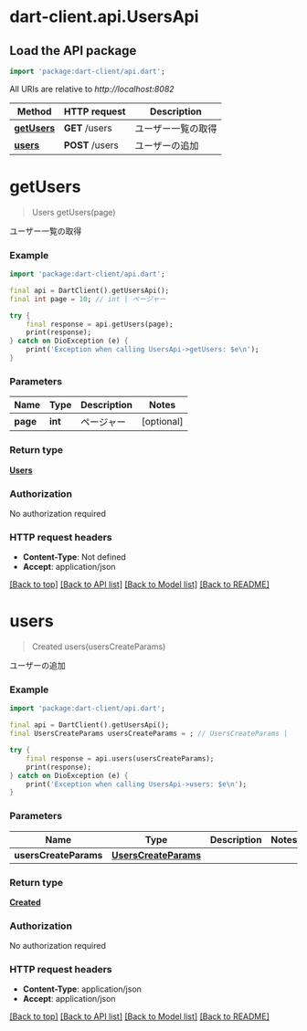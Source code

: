 # dart-client.api.UsersApi

## Load the API package
```dart
import 'package:dart-client/api.dart';
```

All URIs are relative to *http://localhost:8082*

Method | HTTP request | Description
------------- | ------------- | -------------
[**getUsers**](UsersApi.md#getusers) | **GET** /users | ユーザー一覧の取得
[**users**](UsersApi.md#users) | **POST** /users | ユーザーの追加


# **getUsers**
> Users getUsers(page)

ユーザー一覧の取得

### Example
```dart
import 'package:dart-client/api.dart';

final api = DartClient().getUsersApi();
final int page = 10; // int | ページャー

try {
    final response = api.getUsers(page);
    print(response);
} catch on DioException (e) {
    print('Exception when calling UsersApi->getUsers: $e\n');
}
```

### Parameters

Name | Type | Description  | Notes
------------- | ------------- | ------------- | -------------
 **page** | **int**| ページャー | [optional] 

### Return type

[**Users**](Users.md)

### Authorization

No authorization required

### HTTP request headers

 - **Content-Type**: Not defined
 - **Accept**: application/json

[[Back to top]](#) [[Back to API list]](../README.md#documentation-for-api-endpoints) [[Back to Model list]](../README.md#documentation-for-models) [[Back to README]](../README.md)

# **users**
> Created users(usersCreateParams)

ユーザーの追加

### Example
```dart
import 'package:dart-client/api.dart';

final api = DartClient().getUsersApi();
final UsersCreateParams usersCreateParams = ; // UsersCreateParams | 

try {
    final response = api.users(usersCreateParams);
    print(response);
} catch on DioException (e) {
    print('Exception when calling UsersApi->users: $e\n');
}
```

### Parameters

Name | Type | Description  | Notes
------------- | ------------- | ------------- | -------------
 **usersCreateParams** | [**UsersCreateParams**](UsersCreateParams.md)|  | 

### Return type

[**Created**](Created.md)

### Authorization

No authorization required

### HTTP request headers

 - **Content-Type**: application/json
 - **Accept**: application/json

[[Back to top]](#) [[Back to API list]](../README.md#documentation-for-api-endpoints) [[Back to Model list]](../README.md#documentation-for-models) [[Back to README]](../README.md)

